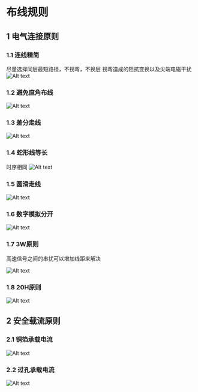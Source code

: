 # 布线规则


## 1 电气连接原则

### 1.1 连线精简

尽量选择同层最短路径，不拐弯，不换层
拐弯造成的阻抗变换以及尖端电磁干扰
![Alt text](image.png)

### 1.2 避免直角布线

![Alt text](image.png)

### 1.3 差分走线

![Alt text](image-1.png)

### 1.4 蛇形线等长

时序相同
![Alt text](image-2.png)

### 1.5 圆滑走线

![Alt text](image-3.png)

### 1.6 数字模拟分开

![Alt text](image-4.png)

### 1.7 3W原则

高速信号之间的串扰可以增加线距来解决

![Alt text](image-5.png)


### 1.8 20H原则

![Alt text](image-6.png)

## 2 安全载流原则

### 2.1 铜箔承载电流

![Alt text](image-7.png)

### 2.2 过孔承载电流

![Alt text](image-8.png)

